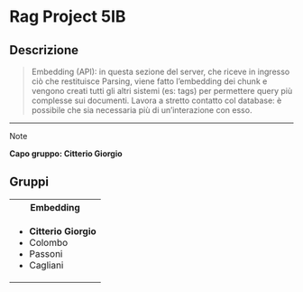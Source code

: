# Rag Project 5IB

## Descrizione

> Embedding (API): in questa sezione del server, che riceve in ingresso ciò che
> restituisce Parsing, viene fatto l’embedding dei chunk e vengono creati tutti gli altri
> sistemi (es: tags) per permettere query più complesse sui documenti. Lavora a stretto
> contatto col database: è possibile che sia necessaria più di un’interazione con esso.

---

> [!NOTE]
> **Capo gruppo: Citterio Giorgio**
> <br>

## Gruppi

<table>
<tr>
<th> Embedding </th>
</tr>
<tr>
<td>

- **Citterio Giorgio**
- Colombo
- Passoni
- Cagliani

</td>
</tr>
</table>
